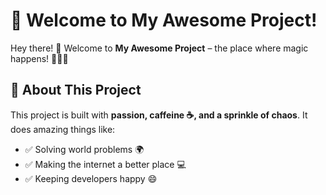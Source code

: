 # 🚀 Welcome to My Awesome Project!

Hey there! 👋 Welcome to **My Awesome Project** – the place where magic happens! 🧙‍♂️✨

## 🎯 About This Project
This project is built with **passion, caffeine ☕, and a sprinkle of chaos**. It does amazing things like:
- ✅ Solving world problems 🌍
- ✅ Making the internet a better place 💻
- ✅ Keeping developers happy 😄
